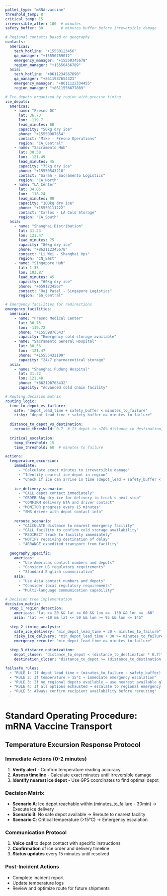 ```yaml
---
pallet_type: "mRNA-vaccine"
threshold_temp: 8
critical_temp: 15
irreversible_after: 180  # minutes
safety_buffer: 30        # minutes buffer before irreversible damage

# Regional contacts based on geography
contacts:
  americas:
    tech_hotline: "+15550123456"
    qa_manager: "+15550789012"
    emergency_manager: "+15550345678"
    region_manager: "+15550456789"
  asia:
    tech_hotline: "+8611234567890"
    qa_manager: "+8611987654321"
    emergency_manager: "+8611122334455"
    region_manager: "+8611556677889"

# Ice depots organized by region with precise timing
ice_depots:
  americas:
    - name: "Fresno DC"
      lat: 36.73
      lon: -119.7
      lead_minutes: 60
      capacity: "50kg dry ice"
      phone: "+15550987654"
      contact: "Mike - Fresno Operations"
      region: "CA_Central"
    - name: "Sacramento Hub"
      lat: 38.58
      lon: -121.49
      lead_minutes: 45
      capacity: "75kg dry ice"
      phone: "+15550543210"
      contact: "Sarah - Sacramento Logistics"
      region: "CA_North"
    - name: "LA Center"
      lat: 34.05
      lon: -118.24
      lead_minutes: 90
      capacity: "100kg dry ice"
      phone: "+15550111222"
      contact: "Carlos - LA Cold Storage"
      region: "CA_South"
  asia:
    - name: "Shanghai Distribution"
      lat: 31.23
      lon: 121.47
      lead_minutes: 75
      capacity: "80kg dry ice"
      phone: "+862112345678"
      contact: "Li Wei - Shanghai Ops"
      region: "CN_East"
    - name: "Singapore Hub"
      lat: 1.35
      lon: 103.87
      lead_minutes: 45
      capacity: "60kg dry ice"
      phone: "+6591234567"
      contact: "Raj Patel - Singapore Logistics"
      region: "SG_Central"

# Emergency facilities for redirections
emergency_facilities:
  americas:
    - name: "Fresno Medical Center"
      lat: 36.75
      lon: -119.72
      phone: "+15559876543"
      capacity: "Emergency cold storage available"
    - name: "Sacramento General Hospital"
      lat: 38.56
      lon: -121.47
      phone: "+15555432109"
      capacity: "24/7 pharmaceutical storage"
  asia:
    - name: "Shanghai Pudong Hospital"
      lat: 31.22
      lon: 121.48
      phone: "+862198765432"
      capacity: "Advanced cold chain facility"

# Routing decision matrix
routing_logic:
  time_to_depot_vs_failure:
    safe: "depot_lead_time + safety_buffer < minutes_to_failure"
    risky: "depot_lead_time + safety_buffer >= minutes_to_failure"
  
  distance_to_depot_vs_destination:
    reroute_threshold: 0.7  # If depot is <70% distance to destination, reroute
    
  critical_escalation:
    temp_threshold: 15
    time_threshold: 60  # minutes to failure

actions:
  temperature_excursion:
    immediate:
      - "Calculate exact minutes to irreversible damage"
      - "Identify nearest ice depot in region"
      - "Check if ice can arrive in time (depot_lead + safety_buffer < failure_time)"
    
    ice_delivery_scenario:
      - "CALL depot contact immediately"
      - "ORDER 5kg dry ice for delivery to truck's next stop"
      - "CONFIRM delivery ETA and driver contact"
      - "MONITOR progress every 15 minutes"
      - "SMS driver with depot contact info"
    
    reroute_scenario:
      - "CALCULATE distance to nearest emergency facility"
      - "CALL facility to confirm cold storage availability"
      - "REDIRECT truck to facility immediately"
      - "NOTIFY receiving destination of delay"
      - "ARRANGE expedited transport from facility"
  
  geography_specific:
    americas:
      - "Use Americas contact numbers and depots"
      - "Consider US regulatory requirements"
      - "Standard English communication"
    asia:
      - "Use Asia contact numbers and depots"
      - "Consider local regulatory requirements"
      - "Multi-language communication capability"

# Decision tree implementation
decision_matrix:
  step_1_region_detection:
    americas: "lat >= 20 && lat <= 60 && lon >= -130 && lon <= -60"
    asia: "lat >= -10 && lat <= 50 && lon >= 95 && lon <= 145"
  
  step_2_timing_analysis:
    safe_ice_delivery: "min_depot_lead_time + 30 < minutes_to_failure"
    risky_ice_delivery: "min_depot_lead_time + 30 >= minutes_to_failure && min_depot_lead_time < minutes_to_failure"
    emergency_reroute: "min_depot_lead_time >= minutes_to_failure"
  
  step_3_distance_optimization:
    depot_closer: "distance_to_depot < (distance_to_destination * 0.7)"
    destination_closer: "distance_to_depot >= (distance_to_destination * 0.7)"

failsafe_rules:
  - "RULE 1: If depot lead time > (minutes_to_failure - safety_buffer) → emergency reroute"
  - "RULE 2: If temperature > 15°C → immediate emergency escalation"
  - "RULE 3: If no regional depots available → use nearest available globally"
  - "RULE 4: If all options exhausted → escalate to regional emergency manager"
  - "RULE 5: Always confirm recipient availability before rerouting"
---
```


# Standard Operating Procedure: mRNA Vaccine Transport

## Temperature Excursion Response Protocol

### Immediate Actions (0-2 minutes)
1. **Verify alert** - Confirm temperature reading accuracy
2. **Assess timeline** - Calculate exact minutes until irreversible damage
3. **Identify nearest ice depot** - Use GPS coordinates to find optimal depot

### Decision Matrix
- **Scenario A**: Ice depot reachable within (minutes_to_failure - 30min) → Execute ice delivery
- **Scenario B**: No safe depot available → Reroute to nearest facility
- **Scenario C**: Critical temperature (>15°C) → Emergency escalation

### Communication Protocol
1. **Voice call** to depot contact with specific instructions
2. **Confirmation** of ice order and delivery timeline
3. **Status updates** every 15 minutes until resolved

### Post-Incident Actions
- Complete incident report
- Update temperature logs
- Review and optimize route for future shipments